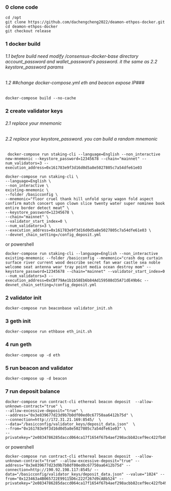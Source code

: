 ### 0 clone code
```shell
cd /opt
git clone https://github.com/dachengcheng2022/deamon-ethpos-docker.git
cd deamon-ethpos-docker
git checkout release
```

### 1 docker build 
###### 1.1 before build need modify /consensus-docker-base directory account_password and wallet_password's password. it the same as 2.2 keystore_password params
###### 1.2 ##change docker-compose.yml  eth and beacon expose IP###

```shell
docker-compose build --no-cache
```

### 2 create validator keys
###### 2.1 replace your mnemonic
###### 2.2 replace your keystore_password. you can build a random mnemonic
```shell 
 docker-compose run staking-cli --language=English --non_interactive new-mnemonic --keystore_password=12345678 --chain="mainnet" --num_validators=3 --execution_address=0x161783e9f3d16d0d5a8e5027805c7a54dfe61e03
```
```shell
docker-compose run staking-cli \
--language=English \
--non_interactive \
existing-mnemonic \
--folder /basicconfig \
--mnemonic="floor cruel thank hill unfold spray wagon fold aspect confirm match concert upon clown slice twenty water super nominee book entire border detect meat“ \
--keystore_password=12345678 \
--chain="mainnet" \
--validator_start_index=0 \
--num_validators=3 \
--execution_address=0x161783e9f3d16d0d5a8e5027805c7a54dfe61e03 \
--devnet_chain_setting=/config_deposit.yml
```
or powershell 
```shell
docker-compose run staking-cli --language=English --non_interactive existing-mnemonic --folder /basicconfig --mnemonic="crash dog curtain surface river current wood describe secret fan wear castle sea noble welcome seat antenna wear tray point media ocean destroy mom" --keystore_password=12345678 --chain="mainnet" --validator_start_index=0 --num_validators=3 --execution_address=0xCBf79Ae1b1b58Eb6b84Ad159588d35A71dE49b6c --devnet_chain_setting=/config_deposit.yml
```
### 2 validator init 
```shell
docker-compose run beaconbase validator_init.sh
```

### 3 geth init 
```shell
docker-compose run ethbase eth_init.sh
```

### 4 run geth
```shell
docker-compose up -d eth
```

### 5 run beacon and validator
```shell
docker-compose up -d beacon
```

### 7 run deposit balance
```shell
docker-compose run contract-cli ethereal beacon deposit  --allow-unknown-contract="true" \
--allow-excessive-deposit="true" \
--address="0x3e839677d23d9b7b0df00ed0c67750aa6412b75d" \
--connection=http://172.31.21.169:8545/  \
--data="/basicconfig/validator_keys/deposit_data.json"  \
--from="0x161783e9f3d16d0d5a8e5027805c7a54dfe61e03" \
--privatekey="2e0834786285daccd064ca17f1654f67b4aef298acbb82cef9ec422fb4975622"
```
or powershell
```shell
docker-compose run contract-cli ethereal beacon deposit  --allow-unknown-contract="true" --allow-excessive-deposit="true" --address="0x3e839677d23d9b7b0df00ed0c67750aa6412b75d" --connection=http://190.92.198.117:8545/ --data="/basicconfig/validator_keys/deposit_data.json" --value="1024" --from="0x123463a4B065722E99115D6c222f267d9cABb524" --privatekey="2e0834786285daccd064ca17f1654f67b4aef298acbb82cef9ec422fb4975622"
```